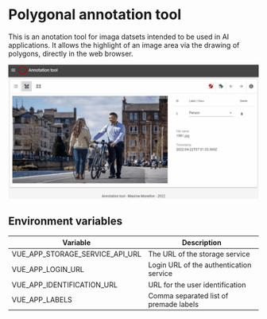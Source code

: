 # Polygonal annotation tool

This is an anotation tool for imaga datsets intended to be used in AI applications. 
It allows the highlight of an image area via the drawing of polygons, directly in the web browser.

<p align="center">
  <img src="./docs/annotation_tool_polygon.gif">
</p>

## Environment variables
| Variable | Description |
| --- | --- | 
| VUE_APP_STORAGE_SERVICE_API_URL | The URL of the storage service |
| VUE_APP_LOGIN_URL | Login URL of the authentication service |
| VUE_APP_IDENTIFICATION_URL | URL for the user identification |
| VUE_APP_LABELS | Comma separated list of premade labels |